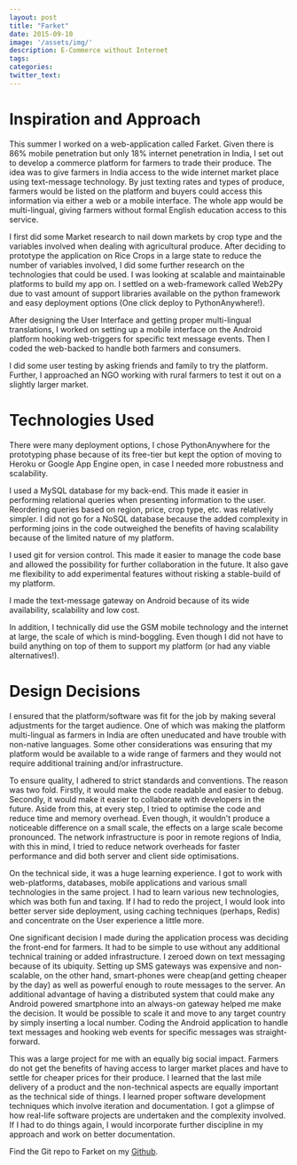 ```yaml
---
layout: post
title: "Farket"
date: 2015-09-10
image: '/assets/img/'
description: E-Commerce without Internet
tags:
categories:
twitter_text:
---
```

# Inspiration and Approach

This summer I worked on a web-application called Farket. Given there is 86% mobile penetration but only 18% internet penetration in India, I set out to develop a commerce platform for farmers to trade their produce. The idea was to give farmers in India access to the wide internet market place using text-message technology. By just texting rates and types of produce, farmers would be listed on the platform and buyers could access this information via either a web or a mobile interface. The whole app would be multi-lingual, giving farmers without formal English education access to this service. 


I first did some Market research to nail down markets by crop type and the variables involved when dealing with agricultural produce. After deciding to prototype the application on Rice Crops in a large state to reduce the number of variables involved, I did some further research on the technologies that could be used. I was looking at scalable and maintainable platforms to build my app on. I settled on a web-framework called Web2Py due to vast amount of support libraries available on the python framework and easy deployment options (One click deploy to PythonAnywhere!). 


After designing the User Interface and getting proper multi-lingual translations, I worked on setting up a mobile interface on the Android platform hooking web-triggers for specific text message events. Then I coded the web-backed to handle both farmers and consumers.


I did some user testing by asking friends and family to try the platform. Further, I approached an NGO working with rural farmers to test it out on a slightly larger market.

# Technologies Used

 There were many deployment options, I chose PythonAnywhere for the prototyping phase because of its free-tier but kept the option of moving to Heroku or Google App Engine open, in case I needed more robustness and scalability. 


I used a MySQL database for my back-end. This made it easier in performing relational queries when presenting information to the user. Reordering queries based on region, price, crop type, etc. was relatively simpler. I did not go for a NoSQL database because the added complexity in performing joins in the code outweighed the benefits of having scalability because of the limited nature of my platform. 


I used git for version control. This made it easier to manage the code base and allowed the possibility for further collaboration in the future. It also gave me flexibility to add experimental features without risking a stable-build of my platform.


I made the text-message gateway on Android because of its wide availability, scalability and low cost. 


In addition, I technically did use the GSM mobile technology and the internet at large, the scale of which is mind-boggling. Even though I did not have to build anything on top of them to support my platform (or had any viable alternatives!).

# Design Decisions

I ensured that the platform/software was fit for the job by making several adjustments for the target audience. One of which was making the platform multi-lingual as farmers in India are often uneducated and have trouble with non-native languages. Some other considerations was ensuring that my platform would be available to a wide range of farmers and they would not require additional training and/or infrastructure. 


To ensure quality, I adhered to strict standards and conventions. The reason was two fold. Firstly, it would make the code readable and easier to debug. Secondly, it would make it easier to collaborate with developers in the future. Aside from this, at every step, I tried to optimise the code and reduce time and memory overhead. Even though, it wouldn't produce a noticeable difference on a small scale, the effects on a large scale become pronounced. The network infrastructure is poor in remote regions of India, with this in mind, I tried to reduce network overheads for faster performance and did both server and client side optimisations.


On the technical side, it was a huge learning experience. I got to work with web-platforms, databases, mobile applications and various small technologies in the same project. I had to learn various new technologies, which was both fun and taxing. If I had to redo the project, I would look into better server side deployment, using caching techniques (perhaps, Redis)  and concentrate on the User experience a little more.


One significant decision I made during the application process was deciding the front-end for farmers. It had to be simple to use without any additional technical training or added infrastructure. I zeroed down on text messaging because of its ubiquity. Setting up SMS gateways was expensive and non-scalable, on the other hand, smart-phones were cheap(and getting cheaper by the day) as well as powerful enough to route messages to the server. An additional advantage of having a distributed system that could make any Android powered smartphone into an always-on gateway helped me make the decision. It would be possible to scale it and move to any target country by simply inserting a local number. Coding the Android application to handle text messages and hooking web events for specific messages was straight-forward. 

This was a large project for me with an equally big social impact. Farmers do not get the benefits of having access to larger market places and have to settle for cheaper prices for their produce. I learned that the last mile delivery of a product and the non-technical aspects are equally important as the technical side of things. I learned proper software development techniques which involve iteration and documentation. I got a glimpse of how real-life software projects are undertaken and the complexity involved. If I had to do things again, I would incorporate further discipline in my approach and work on better documentation. 


Find the Git repo to Farket on my [Github](https://github.com/traghav/farket).

